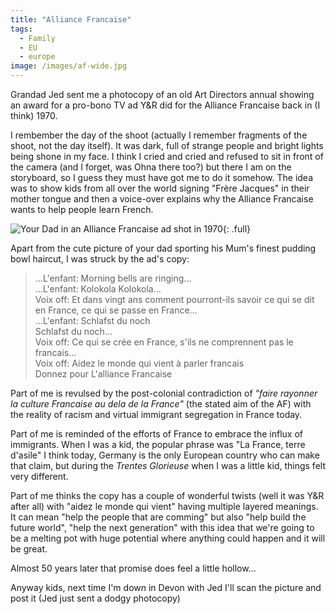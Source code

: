 ```yaml
---
title: "Alliance Francaise"
tags:
  - Family
  - EU
  - europe
image: /images/af-wide.jpg
---
```

Grandad Jed sent me a photocopy of an old Art Directors annual showing an award for a pro-bono TV ad Y&R did for the Alliance Francaise back in (I think) 1970.

I rembember the day of the shoot (actually I remember fragments of the shoot, not the day itself). It was dark, full of strange people and bright lights being shone in my face. I think I cried and cried and refused to sit in front of the camera (and I forget, was Ohna there too?) but there I am on the storyboard, so I guess they must have got me to do it somehow. The idea was to show kids from all over the world signing "Frère Jacques" in their mother tongue and then a voice-over explains why the Alliance Francaise wants to help people learn French.

![Your Dad in an Alliance Francaise ad shot in 1970](/images/af-dug.jpg){: .full}

Apart from the cute picture of your dad sporting his Mum's finest pudding bowl haircut, I was struck by the ad's copy:

>
> ...L'enfant: Morning bells are ringing...<br>
> ...L'enfant: Kolokola Kolokola...<br>
> Voix off: Et dans vingt ans comment pourront-ils savoir 
> ce qui se dit en France, ce qui se passe en France...<br>
> ...L'enfant: Schlafst du noch<br>
> Schlafst du noch...<br>
> Voix off: Ce qui se crée en France, s'ils ne comprennent pas le francais...<br>
> Voix off: Aidez le monde qui vient à parler francais<br>
> Donnez pour L'alliance Francaise
>

Part of me is revulsed by the post-colonial contradiction of _"faire rayonner la culture Francaise au dela de la France"_ (the stated aim of the AF) with the reality of racism and virtual immigrant segregation in France today.

Part of me is reminded of the efforts of France to embrace the influx of immigrants. When I was a kid, the popular phrase was "La France, terre d'asile" I think today, Germany is the only European country who can make that claim, but during the _Trentes Glorieuse_ when I was a little kid, things felt very different.

Part of me thinks the copy has a couple of wonderful twists (well it was Y&R after all) with "aidez le monde qui vient" having multiple layered meanings. It can mean "help the people that are comming" but also "help build the future world", "help the next generation" with this idea that we're going to be a melting pot with huge potential where anything could happen and it will be great. 

Almost 50 years later that promise does feel a little hollow...

Anyway kids, next time I'm down in Devon with Jed I'll scan the picture and post it (Jed just sent a dodgy photocopy)

